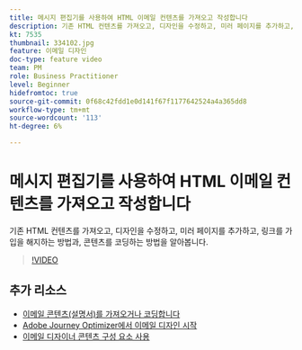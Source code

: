 ```yaml
---
title: 메시지 편집기를 사용하여 HTML 이메일 컨텐츠를 가져오고 작성합니다
description: 기존 HTML 컨텐츠를 가져오고, 디자인을 수정하고, 미러 페이지를 추가하고, 링크를 가입을 해지하는 방법과, 콘텐츠를 코딩하는 방법을 알아봅니다.
kt: 7535
thumbnail: 334102.jpg
feature: 이메일 디자인
doc-type: feature video
team: PM
role: Business Practitioner
level: Beginner
hidefromtoc: true
source-git-commit: 0f68c42fdd1e0d141f67f1177642524a4a365dd8
workflow-type: tm+mt
source-wordcount: '113'
ht-degree: 6%

---
```



# 메시지 편집기를 사용하여 HTML 이메일 컨텐츠를 가져오고 작성합니다

기존 HTML 컨텐츠를 가져오고, 디자인을 수정하고, 미러 페이지를 추가하고, 링크를 가입을 해지하는 방법과, 콘텐츠를 코딩하는 방법을 알아봅니다.

>[!VIDEO](https://video.tv.adobe.com/v/334102?quality=12)

## 추가 리소스

* [이메일 콘텐츠(설명서)를 가져오거나 코딩합니다](https://experienceleague.adobe.com/docs/journey-optimizer/using/create-messages/email-designer/existing-content.html)
* [Adobe Journey Optimizer에서 이메일 디자인 시작](https://experienceleague.adobe.com/docs/journey-optimizer/using/create-messages/email-designer/design-emails.html)
* [이메일 디자이너 콘텐츠 구성 요소 사용](https://experienceleague.adobe.com/docs/journey-optimizer/using/create-messages/email-designer/design-emails.html)
